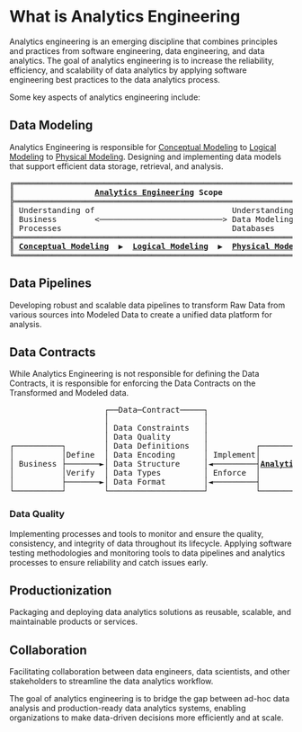 # What is Analytics Engineering

Analytics engineering is an emerging discipline that combines principles and practices from software engineering, data engineering, and data analytics. The goal of analytics engineering is to increase the reliability, efficiency, and scalability of data analytics by applying software engineering best practices to the data analytics process.

Some key aspects of analytics engineering include:


## Data Modeling
Analytics Engineering is responsible for [Conceptual Modeling](what-is-the-difference-between-logical-modelling-and-conceptual-modelling-and-physical-modelling.md#conceptual-modeling) to [Logical Modeling](what-is-the-difference-between-logical-modelling-and-conceptual-modelling-and-physical-modelling.md#logical-modeling) to [Physical Modeling](what-is-the-difference-between-logical-modelling-and-conceptual-modelling-and-physical-modelling.md#physical-modeling). Designing and implementing data models that support efficient data storage, retrieval, and analysis.

<pre>
╔════════════════════════════════════════════════════════════════╗
║                 <a href="https://analyticsengineering.net/mailman/listinfo/wranglers"><b>Analytics Engineering</b></a> <b>Scope</b>                    ║
╠════════════════════════════════════════════════════════════════╣  
║ Understanding of                             Understanding of  ║
║ Business        <──────────────────────────> Data Modeling and ║
║ Processes                                    Databases         ║
╠════════════════════════════════════════════════════════════════╣
║ <a href="#conceptual-modeling"><b>Conceptual Modeling</b></a>  <b>▶</b>  <a href="#logical-modeling"><b>Logical Modeling</b></a>  <b>▶</b>  <a href="#physical-modeling"><b>Physical Modeling</b></a> ║
╚════════════════════════════════════════════════════════════════╝
</pre>

## Data Pipelines
Developing robust and scalable data pipelines to transform Raw Data from various sources into Modeled Data to create a unified data platform for analysis.

## Data Contracts
While Analytics Engineering is not responsible for defining the Data Contracts, it is responsible for enforcing the Data Contracts on the Transformed and Modeled data.

<pre>
                    ┌──Data─Contract─────┐                        
                    │                    │                        
                    │ Data Constraints   │                        
                    │ Data Quality       │                        
┌──────────┐        │ Data Definitions   │          ┌─────────────────────┐
│          │Define  │ Data Encoding      │ Implement│                     │
│ Business ├───────►│ Data Structure     │◄─────────┤<a href="https://analyticsengineering.net/mailman/listinfo/wranglers"><b>Analytics Engineering</b></a>│
│          │Verify  │ Data Types         │ Enforce  │                     │
│          ├───────►│ Data Format        │◄─────────┤                     │
└──────────┘        └────────────────────┘          └─────────────────────┘
</pre>

### Data Quality 
Implementing processes and tools to monitor and ensure the quality, consistency, and integrity of data throughout its lifecycle. Applying software testing methodologies and monitoring tools to data pipelines and analytics processes to ensure reliability and catch issues early.

## Productionization
Packaging and deploying data analytics solutions as reusable, scalable, and maintainable products or services.
   
## Collaboration
Facilitating collaboration between data engineers, data scientists, and other stakeholders to streamline the data analytics workflow.

The goal of analytics engineering is to bridge the gap between ad-hoc data analysis and production-ready data analytics systems, enabling organizations to make data-driven decisions more efficiently and at scale.
